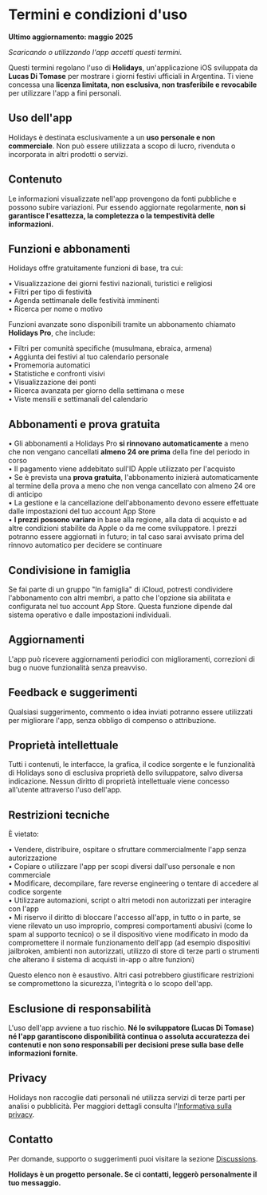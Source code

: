 # Termini e condizioni d'uso

**Ultimo aggiornamento: maggio 2025**

*Scaricando o utilizzando l'app accetti questi termini.*

Questi termini regolano l'uso di **Holidays**, un'applicazione iOS sviluppata da **Lucas Di Tomase** per mostrare i giorni festivi ufficiali in Argentina. Ti viene concessa una **licenza limitata, non esclusiva, non trasferibile e revocabile** per utilizzare l'app a fini personali.

## Uso dell'app

Holidays è destinata esclusivamente a un **uso personale e non commerciale**. Non può essere utilizzata a scopo di lucro, rivenduta o incorporata in altri prodotti o servizi.

## Contenuto

Le informazioni visualizzate nell'app provengono da fonti pubbliche e possono subire variazioni. Pur essendo aggiornate regolarmente, **non si garantisce l'esattezza, la completezza o la tempestività delle informazioni.**

## Funzioni e abbonamenti

Holidays offre gratuitamente funzioni di base, tra cui:

• Visualizzazione dei giorni festivi nazionali, turistici e religiosi  
• Filtri per tipo di festività  
• Agenda settimanale delle festività imminenti  
• Ricerca per nome o motivo  

Funzioni avanzate sono disponibili tramite un abbonamento chiamato **Holidays Pro**, che include:

• Filtri per comunità specifiche (musulmana, ebraica, armena)  
• Aggiunta dei festivi al tuo calendario personale  
• Promemoria automatici  
• Statistiche e confronti visivi  
• Visualizzazione dei ponti  
• Ricerca avanzata per giorno della settimana o mese  
• Viste mensili e settimanali del calendario  

## Abbonamenti e prova gratuita

• Gli abbonamenti a Holidays Pro **si rinnovano automaticamente** a meno che non vengano cancellati **almeno 24 ore prima** della fine del periodo in corso  
• Il pagamento viene addebitato sull'ID Apple utilizzato per l'acquisto  
• Se è prevista una **prova gratuita**, l'abbonamento inizierà automaticamente al termine della prova a meno che non venga cancellato con almeno 24 ore di anticipo  
• La gestione e la cancellazione dell'abbonamento devono essere effettuate dalle impostazioni del tuo account App Store  
• **I prezzi possono variare** in base alla regione, alla data di acquisto e ad altre condizioni stabilite da Apple o da me come sviluppatore. I prezzi potranno essere aggiornati in futuro; in tal caso sarai avvisato prima del rinnovo automatico per decidere se continuare  

## Condivisione in famiglia

Se fai parte di un gruppo "In famiglia" di iCloud, potresti condividere l'abbonamento con altri membri, a patto che l'opzione sia abilitata e configurata nel tuo account App Store. Questa funzione dipende dal sistema operativo e dalle impostazioni individuali.

## Aggiornamenti

L'app può ricevere aggiornamenti periodici con miglioramenti, correzioni di bug o nuove funzionalità senza preavviso.

## Feedback e suggerimenti

Qualsiasi suggerimento, commento o idea inviati potranno essere utilizzati per migliorare l'app, senza obbligo di compenso o attribuzione.

## Proprietà intellettuale

Tutti i contenuti, le interfacce, la grafica, il codice sorgente e le funzionalità di Holidays sono di esclusiva proprietà dello sviluppatore, salvo diversa indicazione. Nessun diritto di proprietà intellettuale viene concesso all'utente attraverso l'uso dell'app.

## Restrizioni tecniche

È vietato:

• Vendere, distribuire, ospitare o sfruttare commercialmente l'app senza autorizzazione  
• Copiare o utilizzare l'app per scopi diversi dall'uso personale e non commerciale  
• Modificare, decompilare, fare reverse engineering o tentare di accedere al codice sorgente  
• Utilizzare automazioni, script o altri metodi non autorizzati per interagire con l'app  
• Mi riservo il diritto di bloccare l'accesso all'app, in tutto o in parte, se viene rilevato un uso improprio, compresi comportamenti abusivi (come lo spam al supporto tecnico) o se il dispositivo viene modificato in modo da compromettere il normale funzionamento dell'app (ad esempio dispositivi jailbroken, ambienti non autorizzati, utilizzo di store di terze parti o strumenti che alterano il sistema di acquisti in-app o altre funzioni)  

Questo elenco non è esaustivo. Altri casi potrebbero giustificare restrizioni se compromettono la sicurezza, l'integrità o lo scopo dell'app.

## Esclusione di responsabilità

L'uso dell'app avviene a tuo rischio. **Né lo sviluppatore (Lucas Di Tomase) né l'app garantiscono disponibilità continua o assoluta accuratezza dei contenuti e non sono responsabili per decisioni prese sulla base delle informazioni fornite.**

## Privacy

Holidays non raccoglie dati personali né utilizza servizi di terze parti per analisi o pubblicità. Per maggiori dettagli consulta l'[Informativa sulla privacy](https://lucasditomase.github.io/feriados/it/privacy-policy).

## Contatto

Per domande, supporto o suggerimenti puoi visitare la sezione [Discussions](https://github.com/lucasditomase/feriados/discussions).

**Holidays è un progetto personale. Se ci contatti, leggerò personalmente il tuo messaggio.**
